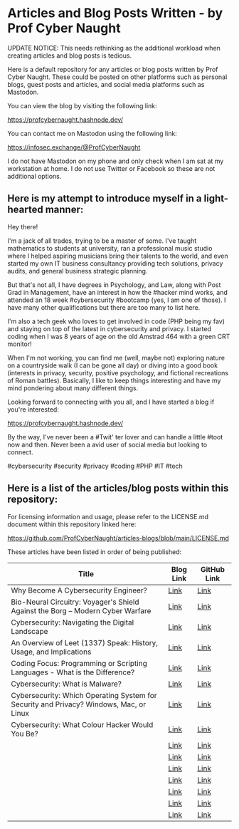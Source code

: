 # Articles and Blog Posts Written - by Prof Cyber Naught

UPDATE NOTICE: This needs rethinking as the additional workload when creating articles and blog posts is tedious.

Here is a default repository for any articles or blog posts written by Prof Cyber Naught. These could be posted on other platforms such as personal blogs, guest posts and articles, and social media platforms such as Mastodon.

You can view the blog by visiting the following link:

https://profcybernaught.hashnode.dev/

You can contact me on Mastodon using the following link:

https://infosec.exchange/@ProfCyberNaught

I do not have Mastodon on my phone and only check when I am sat at my workstation at home. I do not use Twitter or Facebook so these are not additional options.

## Here is my attempt to introduce myself in a light-hearted manner:

Hey there!

I'm a jack of all trades, trying to be a master of some. I've taught mathematics to students at university, ran a professional music studio where I helped aspiring musicians bring their talents to the world, and even started my own IT business consultancy providing tech solutions, privacy audits, and general business strategic planning.

But that's not all, I have degrees in Psychology, and Law, along with Post Grad in Management, have an interest in how the #hacker mind works, and attended an 18 week #cybersecurity #bootcamp (yes, I am one of those). I have many other qualifications but there are too many to list here.

I'm also a tech geek who loves to get involved in code (PHP being my fav) and staying on top of the latest in cybersecurity and privacy. I started coding when I was 8 years of age on the old Amstrad 464 with a green CRT monitor!

When I'm not working, you can find me (well, maybe not) exploring nature on a countryside walk (I can be gone all day) or diving into a good book (interests in privacy, security, positive psychology, and fictional recreations of Roman battles). Basically, I like to keep things interesting and have my mind pondering about many different things.

Looking forward to connecting with you all, and I have started a blog if you're interested:

https://profcybernaught.hashnode.dev/

By the way, I've never been a #Twit' ter lover and can handle a little #toot now and then. Never been a avid user of social media but looking to connect.

#cybersecurity #security #privacy #coding #PHP #IT #tech

## Here is a list of the articles/blog posts within this repository:

For licensing information and usage, please refer to the LICENSE.md document within this repository linked here:

https://github.com/ProfCyberNaught/articles-blogs/blob/main/LICENSE.md

These articles have been listed in order of being published:

| Title | Blog Link | GitHub Link | 
| --- | --- | --- |
| Why Become A Cybersecurity Engineer? | [Link](https://profcybernaught.hashnode.dev/why-become-a-cybersecurity-engineer)| [Link](https://github.com/ProfCyberNaught/articles-blogs/blob/main/why-become-a-cybersecurity-engineer.md)|
| Bio-Neural Circuitry: Voyager's Shield Against the Borg – Modern Cyber Warfare | [Link](https://profcybernaught.hashnode.dev/bio-neural-circuitry-voyagers-shield-against-the-borg-modern-cyber-warfare)| [Link](https://github.com/ProfCyberNaught/articles-blogs/blob/main/why-become-a-cybersecurity-engineer.md)|
| Cybersecurity: Navigating the Digital Landscape | [Link](https://profcybernaught.hashnode.dev/cybersecurity-navigating-the-digital-landscape)| [Link](https://github.com/ProfCyberNaught/articles-blogs/blob/main/cybersecurity-navigating-the-digital-landscape.md)|
| An Overview of Leet (1337) Speak: History, Usage, and Implications | [Link](https://profcybernaught.hashnode.dev/an-overview-of-leet-1337-speak-history-usage-and-implications)| [Link](https://github.com/ProfCyberNaught/articles-blogs/blob/main/an-overview-of-leet-speak-history-usage-and-implications.md)|
| Coding Focus: Programming or Scripting Languages - What is the Difference? | [Link](https://profcybernaught.hashnode.dev/coding-focus-programming-or-scripting-languages-what-is-the-difference)| [Link](https://github.com/ProfCyberNaught/articles-blogs/blob/main/programming-or-scripting-languages-what-is-the-difference.md)|
| Cybersecurity: What is Malware? | [Link](https://profcybernaught.hashnode.dev/cybersecurity-what-is-malware)| [Link](https://github.com/ProfCyberNaught/articles-blogs/blob/main/cybersecurity-what-is-malware.md)|
| Cybersecurity: Which Operating System for Security and Privacy? Windows, Mac, or Linux | [Link](https://profcybernaught.hashnode.dev/cybersecurity-which-operating-system-for-security-and-privacy)| [Link](https://github.com/ProfCyberNaught/articles-blogs/blob/main/cybersecurity-which-operating-system-for-security-and-privacy.md)|
| Cybersecurity: What Colour Hacker Would You Be? | [Link](https://profcybernaught.hashnode.dev/cybersecurity-what-colour-hacker-would-you-be)| [Link](https://github.com/ProfCyberNaught/articles-blogs/blob/main/cybersecurity-what-colour-hacker-would-you-be.md)|
|  | [Link]()| [Link]()|
|  | [Link]()| [Link]()|
|  | [Link]()| [Link]()|
|  | [Link]()| [Link]()|
|  | [Link]()| [Link]()|
|  | [Link]()| [Link]()|
|  | [Link]()| [Link]()|
